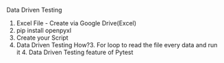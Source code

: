 Data Driven Testing
1. Excel File - Create via Google Drive(Excel)
2. pip install openpyxl
3. Create your Script
4. Data Driven Testing How?3. For loop to read the file every data and run it 4. Data Driven Testing feature of Pytest